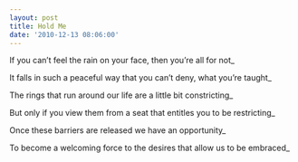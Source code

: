 ```yaml
---
layout: post
title: Hold Me
date: '2010-12-13 08:06:00'
---
```


If you can’t feel the rain
on your face,
then you’re all for not_

It falls in such a peaceful way
that you can’t deny,
what you’re taught_

The rings that run around our life
are a little bit constricting_

But only if you view them
from a seat that entitles you to be restricting_

Once these barriers are released
we have an opportunity_

To become a welcoming force
to the desires that allow us to be embraced_
